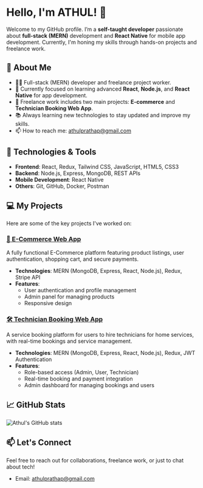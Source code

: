 # Hello, I'm ATHUL! 👋
Welcome to my GitHub profile. I’m a **self-taught developer** passionate about **full-stack (MERN)** development and **React Native** for mobile app development. Currently, I'm honing my skills through hands-on projects and freelance work.

## 🚀 About Me
- 👨‍💻 Full-stack (MERN) developer and freelance project worker.
- 🌱 Currently focused on learning advanced **React**, **Node.js**, and **React Native** for app development.
- 💼 Freelance work includes two main projects: **E-commerce** and **Technician Booking Web App**.
- 📚 Always learning new technologies to stay updated and improve my skills.
- 📫 How to reach me: [athulprathap@gmail.com](mailto:athulprathap@gmail.com)

## 🔧 Technologies & Tools
- **Frontend**: React, Redux, Tailwind CSS, JavaScript, HTML5, CSS3
- **Backend**: Node.js, Express, MongoDB, REST APIs
- **Mobile Development**: React Native
- **Others**: Git, GitHub, Docker, Postman

## 💻 My Projects
Here are some of the key projects I've worked on:

### [🛒 E-Commerce Web App]([https://github.com/username/ecommerce-project](https://github.com/ATHULPRATHAPPK/urban_nest_ecom-1st-project))
A fully functional E-Commerce platform featuring product listings, user authentication, shopping cart, and secure payments.

- **Technologies**: MERN (MongoDB, Express, React, Node.js), Redux, Stripe API
- **Features**:
  - User authentication and profile management
  - Admin panel for managing products
  - Responsive design

### [🛠️ Technician Booking Web App]([https://github.com/username/technician-booking](https://github.com/ATHULPRATHAPPK/GetExpert))
A service booking platform for users to hire technicians for home services, with real-time bookings and service management.

- **Technologies**: MERN (MongoDB, Express, React, Node.js), Redux, JWT Authentication
- **Features**:
  - Role-based access (Admin, User, Technician)
  - Real-time booking and payment integration
  - Admin dashboard for managing bookings and users

## 📈 GitHub Stats
![Athul's GitHub stats](https://github-readme-stats.vercel.app/api?username=athulprathap&show_icons=true&theme=radical)


## 📫 Let's Connect
Feel free to reach out for collaborations, freelance work, or just to chat about tech!
- Email: [athulprathap@gmail.com](mailto:athulprathap@gmail.com)
